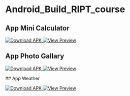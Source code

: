 # Android_Build_RIPT_course

## App Mini Calculator
<p>
  <a href="https://github.com/hoanggxyuuki/Android_Build_RIPT_course/releases/download/apk/app-release.apk">
    <img src="https://img.shields.io/badge/Download-APK-brightgreen?style=for-the-badge&logo=android" alt="Download APK">
  </a>
  <a href="mini_calculator/image.png">
    <img src="https://img.shields.io/badge/View-Preview-blue?style=for-the-badge&logo=image" alt="View Preview">
  </a>
</p>


## App Photo Gallary
<p>
  <a href="https://github.com/hoanggxyuuki/Android_Build_RIPT_course/releases/download/apk-second/photo_gallary.apk">
    <img src="https://img.shields.io/badge/Download-APK-brightgreen?style=for-the-badge&logo=android" alt="Download APK">
  </a>
  <a href="photogallary/image.png">
    <img src="https://img.shields.io/badge/View-Preview-blue?style=for-the-badge&logo=image" alt="View Preview">
  </a>
</p>
## App Weather
<p>
  <a href="https://github.com/hoanggxyuuki/Android_Build_RIPT_course/releases/download/apk-thirt/weather.apk">
    <img src="https://img.shields.io/badge/Download-APK-brightgreen?style=for-the-badge&logo=android" alt="Download APK">
  </a>
  <a href="weather/image.png">
    <img src="https://img.shields.io/badge/View-Preview-blue?style=for-the-badge&logo=image" alt="View Preview">
  </a>
</p>
